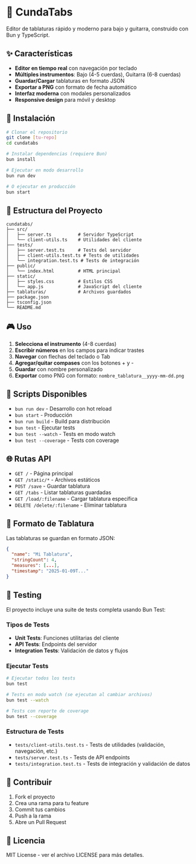 # 🎸 CundaTabs

Editor de tablaturas rápido y moderno para bajo y guitarra, construido con Bun y TypeScript.

## ✨ Características

- **Editor en tiempo real** con navegación por teclado
- **Múltiples instrumentos**: Bajo (4-5 cuerdas), Guitarra (6-8 cuerdas)
- **Guardar/Cargar** tablaturas en formato JSON
- **Exportar a PNG** con formato de fecha automático
- **Interfaz moderna** con modales personalizados
- **Responsive design** para móvil y desktop

## 🚀 Instalación

```bash
# Clonar el repositorio
git clone [tu-repo]
cd cundatabs

# Instalar dependencias (requiere Bun)
bun install

# Ejecutar en modo desarrollo
bun run dev

# O ejecutar en producción
bun start
```

## 📁 Estructura del Proyecto

```
cundatabs/
├── src/
│   ├── server.ts          # Servidor TypeScript
│   └── client-utils.ts    # Utilidades del cliente
├── tests/
│   ├── server.test.ts     # Tests del servidor
│   ├── client-utils.test.ts # Tests de utilidades
│   └── integration.test.ts # Tests de integración
├── public/
│   └── index.html         # HTML principal
├── static/
│   ├── styles.css         # Estilos CSS
│   └── app.js             # JavaScript del cliente
├── tablaturas/            # Archivos guardados
├── package.json
├── tsconfig.json
└── README.md
```

## 🎮 Uso

1. **Selecciona el instrumento** (4-8 cuerdas)
2. **Escribir números** en los campos para indicar trastes
3. **Navegar** con flechas del teclado o Tab
4. **Agregar/quitar compases** con los botones + y -
5. **Guardar** con nombre personalizado
6. **Exportar** como PNG con formato: `nombre_tablatura__yyyy-mm-dd.png`

## 🔧 Scripts Disponibles

- `bun run dev` - Desarrollo con hot reload
- `bun start` - Producción
- `bun run build` - Build para distribución
- `bun test` - Ejecutar tests
- `bun test --watch` - Tests en modo watch
- `bun test --coverage` - Tests con coverage

## 🌐 Rutas API

- `GET /` - Página principal
- `GET /static/*` - Archivos estáticos
- `POST /save` - Guardar tablatura
- `GET /tabs` - Listar tablaturas guardadas
- `GET /load/:filename` - Cargar tablatura específica
- `DELETE /delete/:filename` - Eliminar tablatura

## 📝 Formato de Tablatura

Las tablaturas se guardan en formato JSON:

```json
{
  "name": "Mi Tablatura",
  "stringCount": 4,
  "measures": [...],
  "timestamp": "2025-01-09T..."
}
```

## 🧪 Testing

El proyecto incluye una suite de tests completa usando Bun Test:

### Tipos de Tests
- **Unit Tests**: Funciones utilitarias del cliente
- **API Tests**: Endpoints del servidor  
- **Integration Tests**: Validación de datos y flujos

### Ejecutar Tests
```bash
# Ejecutar todos los tests
bun test

# Tests en modo watch (se ejecutan al cambiar archivos)
bun test --watch

# Tests con reporte de coverage
bun test --coverage
```

### Estructura de Tests
- `tests/client-utils.test.ts` - Tests de utilidades (validación, navegación, etc.)
- `tests/server.test.ts` - Tests de API endpoints
- `tests/integration.test.ts` - Tests de integración y validación de datos

## 🤝 Contribuir

1. Fork el proyecto
2. Crea una rama para tu feature
3. Commit tus cambios
4. Push a la rama
5. Abre un Pull Request

## 📄 Licencia

MIT License - ver el archivo LICENSE para más detalles.
